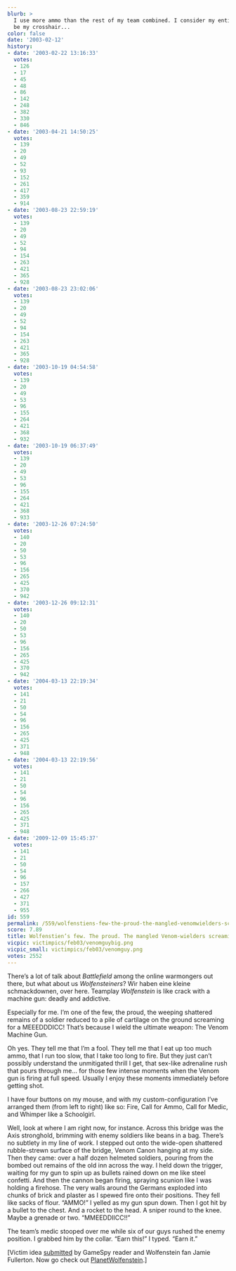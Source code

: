 ```yaml
---
blurb: >
  I use more ammo than the rest of my team combined. I consider my entire screen to
  be my crosshair...
color: false
date: '2003-02-12'
history:
- date: '2003-02-22 13:16:33'
  votes:
  - 126
  - 17
  - 45
  - 48
  - 86
  - 142
  - 248
  - 382
  - 330
  - 846
- date: '2003-04-21 14:50:25'
  votes:
  - 139
  - 20
  - 49
  - 52
  - 93
  - 152
  - 261
  - 417
  - 359
  - 914
- date: '2003-08-23 22:59:19'
  votes:
  - 139
  - 20
  - 49
  - 52
  - 94
  - 154
  - 263
  - 421
  - 365
  - 928
- date: '2003-08-23 23:02:06'
  votes:
  - 139
  - 20
  - 49
  - 52
  - 94
  - 154
  - 263
  - 421
  - 365
  - 928
- date: '2003-10-19 04:54:58'
  votes:
  - 139
  - 20
  - 49
  - 53
  - 96
  - 155
  - 264
  - 421
  - 368
  - 932
- date: '2003-10-19 06:37:49'
  votes:
  - 139
  - 20
  - 49
  - 53
  - 96
  - 155
  - 264
  - 421
  - 368
  - 933
- date: '2003-12-26 07:24:50'
  votes:
  - 140
  - 20
  - 50
  - 53
  - 96
  - 156
  - 265
  - 425
  - 370
  - 942
- date: '2003-12-26 09:12:31'
  votes:
  - 140
  - 20
  - 50
  - 53
  - 96
  - 156
  - 265
  - 425
  - 370
  - 942
- date: '2004-03-13 22:19:34'
  votes:
  - 141
  - 21
  - 50
  - 54
  - 96
  - 156
  - 265
  - 425
  - 371
  - 948
- date: '2004-03-13 22:19:56'
  votes:
  - 141
  - 21
  - 50
  - 54
  - 96
  - 156
  - 265
  - 425
  - 371
  - 948
- date: '2009-12-09 15:45:37'
  votes:
  - 141
  - 21
  - 50
  - 54
  - 96
  - 157
  - 266
  - 427
  - 371
  - 955
id: 559
permalink: /559/wolfenstiens-few-the-proud-the-mangled-venomwielders-screaming-for-medics/
score: 7.89
title: Wolfenstien’s few. The proud. The mangled Venom-wielders screaming for medics.
vicpic: victimpics/feb03/venomguybig.png
vicpic_small: victimpics/feb03/venomguy.png
votes: 2552
---
```


There’s a lot of talk about *Battlefield* among the online warmongers
out there, but what about us *Wolfensteiners*? Wir haben eine kleine
schmackdownen, over here. Teamplay *Wolfenstein* is like crack with a
machine gun: deadly and addictive.

Especially for me. I’m one of the few, the proud, the weeping shattered
remains of a soldier reduced to a pile of cartilage on the ground
screaming for a MEEEDDDICC! That’s because I wield the ultimate weapon:
The Venom Machine Gun.

Oh yes. They tell me that I’m a fool. They tell me that I eat up too
much ammo, that I run too slow, that I take too long to fire. But they
just can’t possibly understand the unmitigated thrill I get, that
sex-like adrenaline rush that pours through me... for those few intense
moments when the Venom gun is firing at full speed. Usually I enjoy
these moments immediately before getting shot.

I have four buttons on my mouse, and with my custom-configuration I’ve
arranged them (from left to right) like so: Fire, Call for Ammo, Call
for Medic, and Whimper like a Schoolgirl.

Well, look at where I am right now, for instance. Across this bridge was
the Axis stronghold, brimming with enemy soldiers like beans in a bag.
There’s no subtlety in my line of work. I stepped out onto the wide-open
shattered rubble-strewn surface of the bridge, Venom Canon hanging at my
side. Then they came: over a half dozen helmeted soldiers, pouring from
the bombed out remains of the old inn across the way. I held down the
trigger, waiting for my gun to spin up as bullets rained down on me like
steel confetti. And then the cannon began firing, spraying scunion like
I was holding a firehose. The very walls around the Germans exploded
into chunks of brick and plaster as I spewed fire onto their positions.
They fell like sacks of flour. “AMMO!” I yelled as my gun spun down.
Then I got hit by a bullet to the chest. And a rocket to the head. A
sniper round to the knee. Maybe a grenade or two. “MMEEDDIICC!!”

The team’s medic stooped over me while six of our guys rushed the enemy
position. I grabbed him by the collar. “Earn this!” I typed. “Earn it.”

\[Victim idea [submitted](mailto:feedback@gamespy.com) by GameSpy reader
and Wolfenstein fan Jamie Fullerton. Now go check out
[PlanetWolfenstein](https://web.archive.org/web/20030212000000/http://www.planetwolfenstein.com/).\]